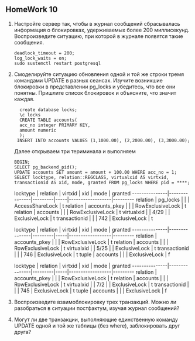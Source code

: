 ## HomeWork 10

1. Настройте сервер так, чтобы в журнал сообщений сбрасывалась информация о блокировках, удерживаемых более 200 миллисекунд. Воспроизведите ситуацию, при которой в журнале появятся такие сообщения.
   ```
   deadlock_timeout = 200;  
   log_lock_waits = on;
   sudo sustemctl restart postgresql  
   ```
3. Смоделируйте ситуацию обновления одной и той же строки тремя командами UPDATE в разных сеансах.
  Изучите возникшие блокировки в представлении pg_locks и убедитесь, что все они понятны. Пришлите список блокировок и объясните, что значит каждая.
   ```
     create database locks;
     \c locks
     CREATE TABLE accounts(
     acc_no integer PRIMARY KEY,
     amount numeric
     );
    INSERT INTO accounts VALUES (1,1000.00), (2,2000.00), (3,3000.00);
   ```
   Далее открываем три териминала и выполняем
   ```
   BEGIN;
   SELECT pg_backend_pid();
   UPDATE accounts SET amount = amount + 100.00 WHERE acc_no = 1;
   SELECT locktype, relation::REGCLASS, virtualxid AS virtxid, transactionid AS xid, mode, granted FROM pg_locks WHERE pid = ****;
   ```
      locktype |   relation    | virtxid | xid |       mode       | granted
---------------|---------------|---------|-----|------------------|---------
 relation      | pg_locks      |         |     | AccessShareLock  | t
 relation      | accounts_pkey |         |     | RowExclusiveLock | t
 relation      | accounts      |         |     | RowExclusiveLock | t
 virtualxid    |               | 4/29    |     | ExclusiveLock    | t
 transactionid |               |         | 742 | ExclusiveLock    | t

   locktype    |   relation    | virtxid | xid |       mode       | granted
---------------|---------------|---------|-----|------------------|---------
 relation      | accounts_pkey |         |     | RowExclusiveLock | t
 relation      | accounts      |         |     | RowExclusiveLock | t
 virtualxid    |               | 5/25    |     | ExclusiveLock    | t
 transactionid |               |         | 746 | ExclusiveLock    | t
 tuple         | accounts      |         |     | ExclusiveLock    | f

   locktype    |   relation    | virtxid | xid |       mode       | granted
---------------|---------------|---------|-----|------------------|---------
 relation      | accounts_pkey |         |     | RowExclusiveLock | t
 relation      | accounts      |         |     | RowExclusiveLock | t
 virtualxid    |               | 7/2     |     | ExclusiveLock    | t
 transactionid |               |         | 745 | ExclusiveLock    | t
 tuple         | accounts      |         |     | ExclusiveLock    | f

5. Воспроизведите взаимоблокировку трех транзакций. Можно ли разобраться в ситуации постфактум, изучая журнал сообщений?

6. Могут ли две транзакции, выполняющие единственную команду UPDATE одной и той же таблицы (без where), заблокировать друг друга?
